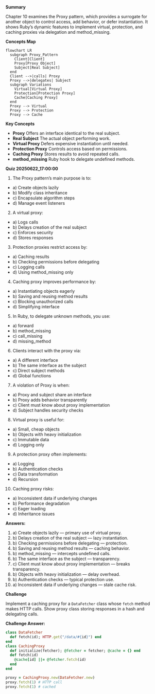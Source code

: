 **Summary**

Chapter 10 examines the Proxy pattern, which provides a surrogate for another object to control access, add behavior, or defer instantiation. It shows Ruby’s dynamic features to implement virtual, protection, and caching proxies via delegation and method_missing.

**Concepts Map**

```mermaid
flowchart LR
  subgraph Proxy_Pattern
    Client[Client]
    Proxy[Proxy Object]
    Subject[Real Subject]
  end
  Client -->|calls| Proxy
  Proxy -->|delegates| Subject
  subgraph Variations
    Virtual[Virtual Proxy]
    Protection[Protection Proxy]
    Cache[Caching Proxy]
  end
  Proxy --> Virtual
  Proxy --> Protection
  Proxy --> Cache
```  

**Key Concepts**

* **Proxy** Offers an interface identical to the real subject.
* **Real Subject** The actual object performing work.
* **Virtual Proxy** Defers expensive instantiation until needed.
* **Protection Proxy** Controls access based on permissions.
* **Caching Proxy** Stores results to avoid repeated calls.
* **method_missing** Ruby hook to delegate undefined methods.

**Quiz 20250622_17:00:00**

1. The Proxy pattern’s main purpose is to:
- a) Create objects lazily
- b) Modify class inheritance
- c) Encapsulate algorithm steps
- d) Manage event listeners

2. A virtual proxy:
- a) Logs calls
- b) Delays creation of the real subject
- c) Enforces security
- d) Stores responses

3. Protection proxies restrict access by:
- a) Caching results
- b) Checking permissions before delegating
- c) Logging calls
- d) Using method_missing only

4. Caching proxy improves performance by:
- a) Instantiating objects eagerly
- b) Saving and reusing method results
- c) Blocking unauthorized calls
- d) Simplifying interface

5. In Ruby, to delegate unknown methods, you use:
- a) forward
- b) method_missing
- c) call_missing
- d) missing_method

6. Clients interact with the proxy via:
- a) A different interface
- b) The same interface as the subject
- c) Direct subject methods
- d) Global functions

7. A violation of Proxy is when:
- a) Proxy and subject share an interface
- b) Proxy adds behavior transparently
- c) Client must know about proxy implementation
- d) Subject handles security checks

8. Virtual proxy is useful for:
- a) Small, cheap objects
- b) Objects with heavy initialization
- c) Immutable data
- d) Logging only

9. A protection proxy often implements:
- a) Logging
- b) Authentication checks
- c) Data transformation
- d) Recursion

10. Caching proxy risks:
- a) Inconsistent data if underlying changes
- b) Performance degradation
- c) Eager loading
- d) Inheritance issues

**Answers:**
1. a) Create objects lazily — primary use of virtual proxy.
2. b) Delays creation of the real subject — lazy instantiation.
3. b) Checking permissions before delegating — protection.
4. b) Saving and reusing method results — caching behavior.
5. b) method_missing — intercepts undefined calls.
6. b) The same interface as the subject — transparency.
7. c) Client must know about proxy implementation — breaks transparency.
8. b) Objects with heavy initialization — delay overhead.
9. b) Authentication checks — typical protection use.
10. a) Inconsistent data if underlying changes — stale cache risk.

**Challenge**

Implement a caching proxy for a `DataFetcher` class whose `fetch` method makes HTTP calls. Show proxy class storing responses in a hash and delegating calls.

**Challenge Answer:**
```ruby
class DataFetcher
  def fetch(id); HTTP.get("/data/#{id}") end
end
class CachingProxy
  def initialize(fetcher); @fetcher = fetcher; @cache = {} end
  def fetch(id)
    @cache[id] ||= @fetcher.fetch(id)
  end
end

proxy = CachingProxy.new(DataFetcher.new)
proxy.fetch(1) # HTTP call
proxy.fetch(1) # cached
```
